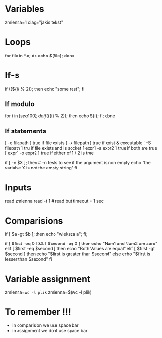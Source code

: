 # Variables
zmienna=1
ciag="jakis tekst"

# Loops

for file in *.c; do echo ${file}; done

# If-s

if ((${i} % 2)); then echo "some rest"; fi

## If modulo
for i in $(seq 100); do if ((${i} % 2)); then echo ${i}; fi; done

## If statements

[ -e filepath ] true if file exists
[ -x filepath ] true if exist & executable
[ -S filepath ] tru if file exists and is socket
[ expr1 -a expr2 ] true if both are true
[ expr1 -o expr2 ] true if either of 1 / 2 is true

if [ -n $X ]; then 	# -n tests to see if the argument is non empty
	echo "the variable X is not the empty string"
fi

# Inputs
read zmienna
read -t 1 # read but timeout = 1 sec

# Comparisions
if [ $a -gt $b ]; then echo "wieksza a"; fi;

if [ $first -eq 0 ] && [ $second -eq 0 ]
then
	echo "Num1 and Num2 are zero"
elif [ $first -eq $second ]
then
	echo "Both Values are equal"
elif [ $first -gt $second ]
then
	echo "$first is greater than $second"
else
	echo "$first is lesser than $second"
fi

# Variable assignment
 
zmienna=`wc -l plik`
zmienna=$(wc -l plik)

# To remember !!!

* in comparision we use space bar
* in assignment we dont use space bar
